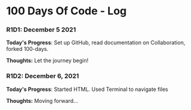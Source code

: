 # 100 Days Of Code - Log

### R1D1: December 5 2021

**Today's Progress**: Set up GitHub, read documentation on Collaboration, forked 100-days.

**Thoughts:** Let the journey begin!

### R1D2: December 6, 2021

**Today's Progress**: Started HTML. Used Terminal to navigate files

**Thoughts:** Moving forward...
